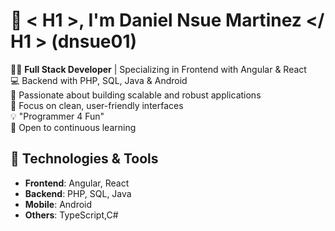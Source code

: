 # 👋 < H1 >, I'm Daniel Nsue Martinez </ H1 > (dnsue01)

👨‍💻 **Full Stack Developer** | Specializing in Frontend with Angular & React  
💻 Backend with PHP, SQL, Java & Android  
🚀 Passionate about building scalable and robust applications  
🎨 Focus on clean, user-friendly interfaces  
💡 "Programmer 4 Fun"  
🌟 Open to  continuous learning

## 🔧 Technologies & Tools
- **Frontend**: Angular, React
- **Backend**: PHP, SQL, Java
- **Mobile**: Android
- **Others**: TypeScript,C#
